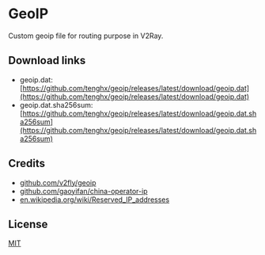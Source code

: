 # GeoIP

Custom geoip file for routing purpose in V2Ray.

## Download links

- geoip.dat: [https://github.com/tenghx/geoip/releases/latest/download/geoip.dat](https://github.com/tenghx/geoip/releases/latest/download/geoip.dat)
- geoip.dat.sha256sum: [https://github.com/tenghx/geoip/releases/latest/download/geoip.dat.sha256sum](https://github.com/tenghx/geoip/releases/latest/download/geoip.dat.sha256sum)

## Credits

- [github.com/v2fly/geoip](https://github.com/v2fly/geoip)
- [github.com/gaoyifan/china-operator-ip](https://github.com/gaoyifan/china-operator-ip)
- [en.wikipedia.org/wiki/Reserved_IP_addresses](https://en.wikipedia.org/wiki/Reserved_IP_addresses)

## License

[MIT](https://github.com/tenghx/geoip/blob/main/LICENSE)

